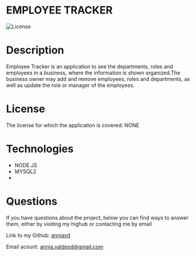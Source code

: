 # EMPLOYEE TRACKER


![License](https://img.shields.io/badge/License-NONE-grenn.svg)
  

# Description

Employee Tracker is an application to see the departments, roles and employees in a business, 
where the information is shown organized.The business owner may add and remove employees,
roles and departments, as well as update the role or manager of the employees.
  
 

# License
The license for which the application is covered:
NONE 

# Technologies 
 - NODE.JS
- MYSQL2
- 

# Questions

  If you have questions about the project, below you can find ways to answer them, either by visiting my highub or contacting me by email
  
  Link to my Github: [anniavd](https://github.com/anniavd)

  
  Email acount: [annia.valdesd@gmail.com](mailto:annia.valdesd@gmail.com)
    
